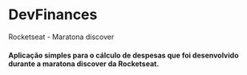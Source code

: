 # DevFinances 
Rocketseat - Maratona discover
#### Aplicação simples para o cálculo de despesas que foi desenvolvido durante a maratona discover da Rocketseat.
